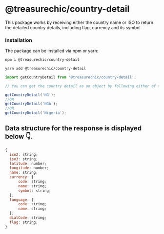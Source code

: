 # @treasurechic/country-detail
This package works by receiving either the country name or ISO to return the detailed country details, including flag, currency and its symbol.

### Installation
The package can be installed via npm or yarn:
~~~sh
npm i @treasurechic/country-detail
~~~

~~~sh
yarn add @treasurechic/country-detail
~~~

~~~js
import getCountryDetail from '@treasurechic/country-detail';

// You can get the country detail as on object by following either of the examples below 👇️

getCountryDetail('NG'); 
//OR
getCountryDetail('NGA'); 
//OR
getCountryDetail('Nigeria'); 

~~~

## Data structure for the response is displayed below 👇️.
~~~js
{
  iso2: string;
  iso3: string;
  latitude: number;
  longitude: number;
  name: string;
  currency: {
      code: string;
      name: string;
      symbol: string;
  };
  language: {
      code: string;
      name: string;
  };
  dialCode: string;
  flag: string;
}
~~~
